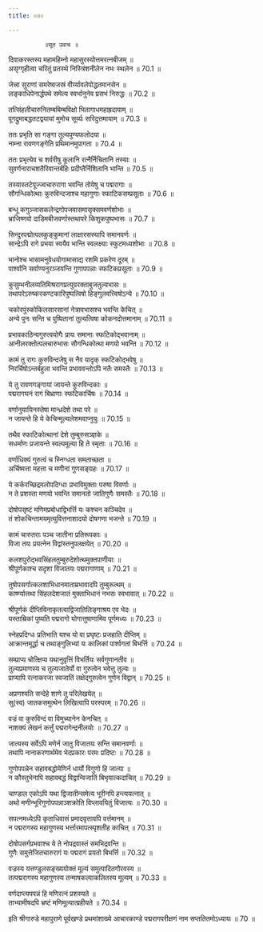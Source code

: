 ```yaml
---
title: ०७०

---
```

              ॥सूत उवाच ॥  
दिवाकरस्तस्य महामहिम्नो महासुरस्योत्तमरत्नबीजम् ॥  
असृग्गृहीत्वा चरितुं प्रतस्थे निस्त्रिंशनीलेन नभः स्थलेन ॥ 70.1 ॥  
  
जेत्त्रा सुराणां समरेष्वजस्रं वीर्य्यावलेपोद्धतमानसेन ॥  
लङ्काधिपेनार्द्धपथे समेत्य स्वर्भानुनेव प्रसभं निरुद्धः ॥ 70.2 ॥  
  
तत्सिंहलीचारुनितम्बबिम्बविक्षो भितागाधमहाह्रदायाम् ॥  
पूगद्रुमाबद्धतटद्वयायां मुमोच सूर्य्यः सरिदुत्तमायाम् ॥ 70.3 ॥  
  
ततः प्रभृति सा गङ्गा तुल्यपुण्यफलोदया ॥  
नाम्ना रावणगङ्गेति प्रथिमानमुपागता ॥ 70.4 ॥  
  
ततः प्रभृत्येव च शर्वरीषु कूलानि रत्नैर्निचितानि तस्याः ॥  
सुवर्णनाराचशतैरिवान्तर्बहिः प्रदीप्तैर्निशितानि भान्ति ॥ 70.5 ॥  
  
तस्यास्तटेपूज्ज्वचारुरागा भवन्ति तोयेषु च पद्मरागाः ॥  
सौगन्धिकोत्थाः कुरुविन्दजाश्च महागुणाः स्फाटिकसम्प्रसूताः ॥ 70.6 ॥  
  
बन्धू कगुञ्जासकलेन्द्रगोपजवासमासृक्समवर्णशोभाः ॥  
भ्राजिष्णवो दाडिमबीजवर्णास्तथापरे किशुकपुष्पभासः ॥ 70.7 ॥  
  
सिन्दुरपद्मोत्पलकुङ्कुमानां लाक्षारसस्यापि समानवर्णः ॥  
सान्द्रेऽपि रागे प्रभया स्वयैव भान्ति स्वलक्ष्याः स्फुटमध्यशोभाः ॥ 70.8 ॥  
  
भानोश्च भासामनुवेधयोगामासाद्य रशमि प्रकरेण दूरम् ॥  
पार्श्वानि सर्वाण्यनुरञ्जयन्ति गुणापपन्नाः स्फटिकप्रसूताः ॥ 70.9 ॥  
  
कुसुम्भनीलव्यतिमिश्ररागप्रत्युग्ररक्ताबुजतुल्यभासः ॥  
तथापरेऽरुष्करकण्टकारिपुष्पत्विषो हिङ्गुलवत्त्विषोऽन्ये ॥ 70.10 ॥  
  
चकोरपुंस्कोकिलसारसानां नेत्रावभासश्च भवन्ति केचित् ॥  
अन्ये पुनः सन्ति च पुष्पितानां तुल्यत्विषा कोकनदोत्तमानाम् ॥ 70.11 ॥  
  
प्रभावकाठिन्यगुरुत्वयोगैः प्रायः समानाः स्फटिकोद्भवानाम् ॥  
आनीलरक्तोत्पलचारुभासः सौगन्धिकोत्था मणयो भवन्ति ॥ 70.12 ॥  
  
कामं तु रागः कुरुविन्दजेषु स नैव यादृक् स्फटिकोद्भवेषु ॥  
निरर्चिषोऽन्तर्बहुला भवन्ति प्रभाववन्तोऽपि नतैः समस्तैः ॥ 70.13 ॥  
  
ये तु रावणगङ्गायां जायन्ते कुरुविन्दकाः ॥  
पद्मरागघनं रागं बिभ्राणाः स्फटिकार्चिषः ॥ 70.14 ॥  
  
वर्णानुयायिनस्तेषा मान्ध्रदेशे तथा परे ॥  
न जायन्ते हि ये केचिन्मूल्यलेशमवाप्नुयुः ॥ 70.15 ॥  
  
तथैव स्फाटिकोत्थानां देशे तुम्बुरुसञ्ज्ञके ॥  
सधर्माणः प्रजायन्ते स्वल्पमूल्या हि ते स्मृताः ॥ 70.16 ॥  
  
वर्णाधिक्यं गुरुत्वं च स्निग्धता समताच्छता ॥  
अर्चिष्मत्ता महत्ता च मणीनां गुणसङ्ग्रहः ॥ 70.17 ॥  
  
ये कर्करच्छिद्रमलोपदिग्धाः प्रभाविमुक्ताः परुषा विवर्णाः ॥  
न ते प्रशस्ता मणयो भवन्ति समानतो जातिगुणैः समस्तैः ॥ 70.18 ॥  
  
दोषोपसृष्टं मणिमप्रबोधाद्विभर्त्ति यः कश्चन कञ्चिदेव ॥  
तं शोकचिन्तामयमृत्युवित्तनाशादयो दोषगणा भजन्ते ॥ 70.19 ॥  
  
कामं चारुतराः पञ्च जातीना प्रतिरूपकाः ॥  
विजा तयः प्रयत्नेन विद्वांस्तनुपलक्षयेत् ॥ 70.20 ॥  
  
कलशपुरोद्भवसिंहलतुम्बुरुदेशोत्थमुक्तपाणीयाः ॥  
श्रीपूर्णकाश्च सदृशा विजातयः पद्मरागाणाम् ॥ 70.21 ॥  
  
तुषोपसर्गात्कलशाभिधानमाताम्रभावादपि तुम्बुरूत्थम् ॥  
कार्ष्ण्यात्तथा सिंहलदेशजातं मुक्ताभिधानं नभसः स्वभावात् ॥ 70.22 ॥  
  
श्रीपूर्णकं दीप्तिविनाकृतत्वाद्विजातिलिङ्गाश्रय एव भेदः ॥  
यस्ताम्रिकां पुष्यति पद्मरागो योगात्तुषाणामिव पूर्णमध्यः ॥ 70.23 ॥  
  
स्नेहप्रदिग्धः प्रतिभाति यश्च यो वा प्रघृष्टः प्रजहाति दीप्तिम् ॥  
आक्रान्तमूर्द्धा च तथाङ्गुलिभ्यां यः कालिकां पार्श्वगतां बिभर्त्ति ॥ 70.24 ॥  
  
सम्प्राप्य चोत्क्षिप्य यथानुवृत्तिं विभर्तियः सर्वगुणानतीव ॥  
तुल्यप्रमाणस्य च तुल्यजातेर्यो वा गुरुत्वेन भवेत्तु तुल्यः ॥  
प्राप्यापि रत्नाकरजा स्वजातिं लक्षेद्गुरुत्वेन गुणेन विद्वान् ॥ 70.25 ॥  
  
अप्रणश्यति सन्देहे शाणे तु परिलेखयेत् ॥  
सु(स्व) जातकसमुत्थेन लिखित्वापि परस्परम् ॥ 70.26 ॥  
  
वज्रं वा कुरुविन्दं वा विमुच्यानेन केनचित् ॥  
नाशक्यं लेखनं कर्त्तुं पद्मरागेन्द्रनीलयोः ॥ 70.27 ॥  
  
जात्यस्य सर्वेऽपि मणेर्न जातु विजातयः सन्ति समानवर्णाः ॥  
तथापि नानाकरणार्थमेव भेदप्रकारः परमः प्रदिष्टः ॥ 70.28 ॥  
  
गुणोपपन्नेन सहावबद्धोमेणिर्न धार्यो विगुणो हि जात्या ॥  
न कौस्तुभेनापि सहावबद्धं विद्वान्विजातिं बिभृयात्कदाचित् ॥ 70.29 ॥  
  
चाण्डाल एकोऽपि यथा द्विजातीन्समेत्य भूरीनपि हन्त्ययत्नात् ॥  
अथो मणीन्भूरिगुणोपपन्नाञ्शक्रोति विप्लावयितुं विजात्यः ॥ 70.30 ॥  
  
सपत्नमध्येऽपि कृताधिवासं प्रमादवृत्तावपि वर्त्तमानम् ॥  
न पद्मरागस्य महागुणस्य भर्त्तारमापत्स्पृशतीह काचित् ॥ 70.31 ॥  
  
दोषोपसर्गप्रभवाश्च ये ते नोपद्रवास्तं समभिद्रवन्ति ॥  
गुणैः समुत्तेजितचारुरागं यः पद्मरागं प्रयतो बिभर्त्ति ॥ 70.32 ॥  
  
वज्रस्य यत्तण्डुलसङ्ख्ययोक्तं मूल्यं समुत्पादितगौरवस्य ॥  
तत्पद्मरागस्य महागुणस्य तन्माषकल्पाकलितस्य मूल्यम् ॥ 70.33 ॥  
  
वर्णदाप्त्यपपन्नं हि मणिरत्नं प्रशस्यते ॥  
ताभ्यामीषदपि भ्रष्टं मणिमूल्यात्प्रहीयते ॥ 70.34 ॥  
  
इति श्रीगारुडे महापुराणे पूर्वखण्डे प्रथमांशाख्ये आचारकाण्डे पद्मरागपरीक्षणं नाम सप्ततितमोऽध्यायः ॥ 70 ॥